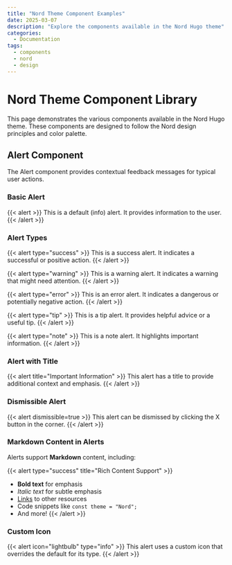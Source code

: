 ```yaml
---
title: "Nord Theme Component Examples"
date: 2025-03-07
description: "Explore the components available in the Nord Hugo theme"
categories:
  - Documentation
tags:
  - components
  - nord
  - design
---
```


# Nord Theme Component Library

This page demonstrates the various components available in the Nord Hugo theme. These components are designed to follow the Nord design principles and color palette.

## Alert Component

The Alert component provides contextual feedback messages for typical user actions.

### Basic Alert

{{< alert >}}
This is a default (info) alert. It provides information to the user.
{{< /alert >}}

### Alert Types

{{< alert type="success" >}}
This is a success alert. It indicates a successful or positive action.
{{< /alert >}}

{{< alert type="warning" >}}
This is a warning alert. It indicates a warning that might need attention.
{{< /alert >}}

{{< alert type="error" >}}
This is an error alert. It indicates a dangerous or potentially negative action.
{{< /alert >}}

{{< alert type="tip" >}}
This is a tip alert. It provides helpful advice or a useful tip.
{{< /alert >}}

{{< alert type="note" >}}
This is a note alert. It highlights important information.
{{< /alert >}}

### Alert with Title

{{< alert title="Important Information" >}}
This alert has a title to provide additional context and emphasis.
{{< /alert >}}

### Dismissible Alert

{{< alert dismissible=true >}}
This alert can be dismissed by clicking the X button in the corner.
{{< /alert >}}

### Markdown Content in Alerts

Alerts support **Markdown** content, including:

{{< alert type="success" title="Rich Content Support" >}}
- **Bold text** for emphasis
- *Italic text* for subtle emphasis
- [Links](https://www.nordtheme.com) to other resources
- Code snippets like `const theme = "Nord";`
- And more!
{{< /alert >}}

### Custom Icon

{{< alert icon="lightbulb" type="info" >}}
This alert uses a custom icon that overrides the default for its type.
{{< /alert >}}

